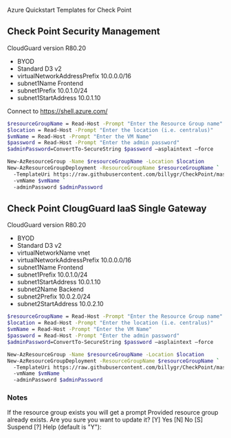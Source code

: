  Azure Quickstart Templates for Check Point

## Check Point Security Management

CloudGuard version R80.20
* BYOD
* Standard D3 v2
* virtualNetworkAddressPrefix 10.0.0.0/16
* subnet1Name Frontend
* subnet1Prefix 10.0.1.0/24
* subnet1StartAddress 10.0.1.10

Connect to https://shell.azure.com/

```bash
$resourceGroupName = Read-Host -Prompt "Enter the Resource Group name"
$location = Read-Host -Prompt "Enter the location (i.e. centralus)"
$vmName = Read-Host -Prompt "Enter the VM Name"
$password = Read-Host -Prompt "Enter the admin password"
$adminPassword=ConvertTo-SecureString $password –asplaintext –force

New-AzResourceGroup -Name $resourceGroupName -Location $location
New-AzResourceGroupDeployment -ResourceGroupName $resourceGroupName `
  -TemplateUri https://raw.githubusercontent.com/billygr/CheckPoint/master/Azure/azure-quickstart-templates/mgmt/azuredeploy.json `
  -vmName $vmName `
  -adminPassword $adminPassword
```

## Check Point ClougGuard IaaS Single Gateway

CloudGuard version R80.20
* BYOD
* Standard D3 v2
* virtualNetworkName   vnet
* virtualNetworkAddressPrefix  10.0.0.0/16
* subnet1Name  Frontend
* subnet1Prefix 10.0.1.0/24
* subnet1StartAddress 10.0.1.10
* subnet2Name Backend
* subnet2Prefix 10.0.2.0/24
* subnet2StartAddress 10.0.2.10

```bash
$resourceGroupName = Read-Host -Prompt "Enter the Resource Group name"
$location = Read-Host -Prompt "Enter the location (i.e. centralus)"
$vmName = Read-Host -Prompt "Enter the VM Name"
$password = Read-Host -Prompt "Enter the admin password"
$adminPassword=ConvertTo-SecureString $password –asplaintext –force

New-AzResourceGroup -Name $resourceGroupName -Location $location
New-AzResourceGroupDeployment -ResourceGroupName $resourceGroupName `
  -TemplateUri https://raw.githubusercontent.com/billygr/CheckPoint/master/Azure/azure-quickstart-templates/gw/azuredeploy.json `
  -vmName $vmName `
  -adminPassword $adminPassword
```

### Notes
If the resource group exists you will get a prompt
Provided resource group already exists. Are you sure you want to update it?
[Y] Yes  [N] No  [S] Suspend  [?] Help (default is "Y"):
